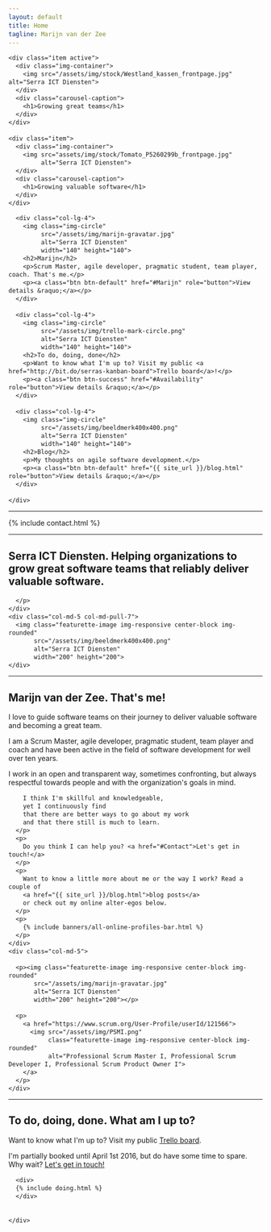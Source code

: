 ```yaml
---
layout: default
title: Home
tagline: Marijn van der Zee
---
```


<div id="myCarousel" class="carousel slide" data-ride="carousel">
  <!--   
  <ol class="carousel-indicators">
    <li data-target="#myCarousel" data-slide-to="0" class="active"></li>
    <li data-target="#myCarousel" data-slide-to="1"></li>
  </ol>
   -->  
  <div class="carousel-inner" role="listbox">

    <div class="item active">
      <div class="img-container">
        <img src="/assets/img/stock/Westland_kassen_frontpage.jpg" alt="Serra ICT Diensten">
      </div>
      <div class="carousel-caption">
        <h1>Growing great teams</h1>
      </div>
    </div>

    <div class="item">
      <div class="img-container">
        <img src="assets/img/stock/Tomato_P5260299b_frontpage.jpg"
             alt="Serra ICT Diensten">
      </div>
      <div class="carousel-caption">
        <h1>Growing valuable software</h1>
      </div>
    </div>
    
  </div>
  <!-- 
  <a class="left carousel-control" href="#myCarousel" role="button" data-slide="prev">
    <span class="glyphicon glyphicon-chevron-left" aria-hidden="true"></span>
    <span class="sr-only">Previous</span>
  </a>
  <a class="right carousel-control" href="#myCarousel" role="button" data-slide="next">
    <span class="glyphicon glyphicon-chevron-right" aria-hidden="true"></span>
    <span class="sr-only">Next</span>
  </a>
   -->
</div>
<div class="marketing header">
  <div class="container marketing">
    <div class="row">
          
      <div class="col-lg-4">
        <img class="img-circle" 
             src="/assets/img/marijn-gravatar.jpg" 
             alt="Serra ICT Diensten" 
             width="140" height="140">
        <h2>Marijn</h2>
        <p>Scrum Master, agile developer, pragmatic student, team player, coach. That's me.</p>
        <p><a class="btn btn-default" href="#Marijn" role="button">View details &raquo;</a></p>
      </div>

      <div class="col-lg-4">
        <img class="img-circle" 
             src="/assets/img/trello-mark-circle.png" 
             alt="Serra ICT Diensten" 
             width="140" height="140">
        <h2>To do, doing, done</h2>
        <p>Want to know what I'm up to? Visit my public <a href="http://bit.do/serras-kanban-board">Trello board</a>!</p>
        <p><a class="btn btn-success" href="#Availability" role="button">View details &raquo;</a></p>
      </div>

      <div class="col-lg-4">
        <img class="img-circle" 
             src="/assets/img/beeldmerk400x400.png" 
             alt="Serra ICT Diensten" 
             width="140" height="140">
        <h2>Blog</h2>
        <p>My thoughts on agile software development.</p>
        <p><a class="btn btn-default" href="{{ site_url }}/blog.html" role="button">View details &raquo;</a></p>
      </div>    
    
    </div>
  </div>
</div>
<div class="container marketing">
  <hr class="featurette-divider">

  <a id="Contact"></a>

  {% include contact.html %}

  <a id="SerraICT"></a>

  <hr class="featurette-divider">

  <div class="row featurette">
    <div class="col-md-7 col-md-push-5">
      <h2 class="featurette-heading">Serra ICT Diensten. <span class="text-muted">Helping organizations to grow great software teams that reliably deliver valuable software.</span></h2>
      <p class="lead">

      </p>
    </div>
    <div class="col-md-5 col-md-pull-7">
      <img class="featurette-image img-responsive center-block img-rounded" 
           src="/assets/img/beeldmerk400x400.png" 
           alt="Serra ICT Diensten"
           width="200" height="200">
    </div>
  </div>

  <a id="Marijn"></a>

  <hr class="featurette-divider">

  <div class="row featurette">
    <div class="col-md-7">
      <h2 class="featurette-heading">Marijn van der Zee. <span class="text-muted">That's me!</span></h2>
      <p >
        I love to guide software teams on their journey to deliver valuable software and becoming a great team. 
      </p>
      <p>
        I am a Scrum Master, agile developer, pragmatic student, team player and coach and have been active in the field of software development for well over ten years.
      </p>
      <p>
        I work in an open and transparent way, 
        sometimes confronting,
        but always respectful towards people 
        and with the organization's goals in mind. 

        I think I'm skillful and knowledgeable, 
        yet I continuously find 
        that there are better ways to go about my work
        and that there still is much to learn.
      </p>
      <p>
        Do you think I can help you? <a href="#Contact">Let's get in touch!</a>
      </p>
      <p>
        Want to know a little more about me or the way I work? Read a couple of 
        <a href="{{ site_url }}/blog.html">blog posts</a> 
        or check out my online alter-egos below.
      </p>
      <p>
        {% include banners/all-online-profiles-bar.html %}
      </p>
    </div>
    <div class="col-md-5">

      <p><img class="featurette-image img-responsive center-block img-rounded" 
           src="/assets/img/marijn-gravatar.jpg" 
           alt="Serra ICT Diensten" 
           width="200" height="200"></p>

      <p>
        <a href="https://www.scrum.org/User-Profile/userId/121566">
          <img src="/assets/img/PSMI.png" 
               class="featurette-image img-responsive center-block img-rounded"
               alt="Professional Scrum Master I, Professional Scrum Developer I, Professional Scrum Product Owner I">
        </a>
      </p>
    </div>
  </div>
  
  <a id="Availability"></a>

  <hr class="featurette-divider">

  <div class="row featurette">
    <div class="col-md-7 col-md-push-5">
      <h2 class="featurette-heading">To do, doing, done. <span class="text-muted">What am I up to?</span></h2>
      <p class="lead">
      Want to know what I'm up to? Visit my public <a href="http://bit.do/serras-kanban-board">Trello board</a>.
      </p>
      <p>I'm partially booked until April 1st 2016, but do have some time to spare. Why wait? <a href="#Contact">Let's get in touch!</a></p>
    </div>
    <div class="col-md-5 col-md-pull-7">

      <div>
      {% include doing.html %}
      </div>


    </div>
  </div>

</div>
